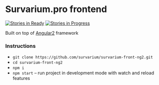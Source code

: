 # Survarium.pro frontend

[![Stories in Ready](https://badge.waffle.io/survarium/survarium-front-ng2.svg?label=ready&title=Ready)](http://waffle.io/survarium/survarium-front-ng2)
[![Stories in Progress](https://badge.waffle.io/survarium/survarium-front-ng2.svg?label=In%20Progress&title=In%20Progress)](http://waffle.io/survarium/survarium-front-ng2)

Built on top of [Angular2](https://github.com/angular/angular) framework

### Instructions
* `git clone https://github.com/survarium/survarium-front-ng2.git`
* `cd survarium-front-ng2`
* `npm i`
* `npm start` – run project in development mode with watch and reload features
